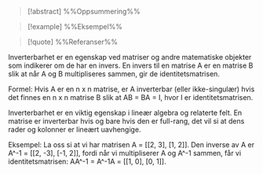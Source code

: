 
> [!abstract] %%Oppsummering%%
> 

> [!example] %%Eksempel%%
> 

> [!quote] %%Referanser%%
>


Inverterbarhet er en egenskap ved matriser og andre matematiske objekter som indikerer om de har en invers. En invers til en matrise A er en matrise B slik at når A og B multipliseres sammen, gir de identitetsmatrisen. 

Formel: Hvis A er en n x n matrise, er A inverterbar (eller ikke-singulær) hvis det finnes en n x n matrise B slik at AB = BA = I, hvor I er identitetsmatrisen. 

Inverterbarhet er en viktig egenskap i lineær algebra og relaterte felt. En matrise er inverterbar hvis og bare hvis den er full-rang, det vil si at dens rader og kolonner er lineært uavhengige. 

Eksempel: La oss si at vi har matrisen A = [[2, 3], [1, 2]]. Den inverse av A er A^-1 = [[2, -3], [-1, 2]], fordi når vi multipliserer A og A^-1 sammen, får vi identitetsmatrisen: AA^-1 = A^-1A = [[1, 0], [0, 1]].